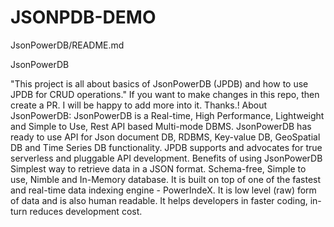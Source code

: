 # JSONPDB-DEMO
JsonPowerDB/README.md

JsonPowerDB

"This project is all about basics of JsonPowerDB (JPDB) and how to use JPDB for CRUD operations."
If you want to make changes in this repo, then create a PR. I will be happy to add more into it. Thanks.!
About JsonPowerDB:
JsonPowerDB is a Real-time, High Performance, Lightweight and Simple to Use, Rest API based Multi-mode DBMS. JsonPowerDB has ready to use API for Json document DB, RDBMS, Key-value DB, GeoSpatial DB and Time Series DB functionality. JPDB supports and advocates for true serverless and pluggable API development.
Benefits of using JsonPowerDB
Simplest way to retrieve data in a JSON format.
Schema-free, Simple to use, Nimble and In-Memory database.
It is built on top of one of the fastest and real-time data indexing engine - PowerIndeX.
It is low level (raw) form of data and is also human readable.
It helps developers in faster coding, in-turn reduces development cost.
